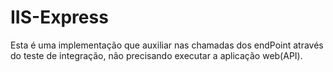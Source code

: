 # IIS-Express

Esta é uma implementação que auxiliar nas chamadas dos endPoint através do teste de integração, não precisando executar a aplicação web(API).
